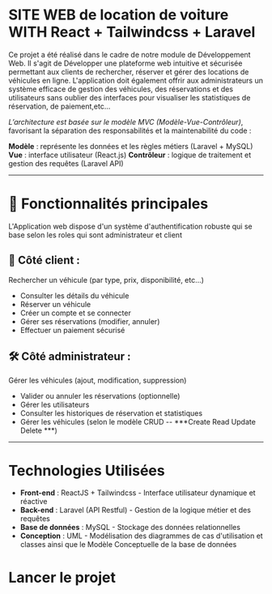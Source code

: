 # SITE WEB de location de voiture WITH React + Tailwindcss + Laravel

Ce projet a été réalisé dans le cadre de notre module de Développement Web.
Il s'agit de Développer une plateforme web intuitive et sécurisée permettant aux clients de rechercher, 
réserver et gérer des locations de véhicules en ligne. L'application doit également offrir aux administrateurs un système efficace de gestion des véhicules, des réservations et des utilisateurs sans oublier des interfaces pour visualiser les statistiques de réservation, de paiement,etc...

*L’architecture est basée sur le modèle MVC (Modèle-Vue-Contrôleur)*, 
favorisant la séparation des responsabilités et la maintenabilité du code :

**Modèle** : représente les données et les règles métiers (Laravel + MySQL)
**Vue** : interface utilisateur (React.js)
**Contrôleur** : logique de traitement et gestion des requêtes (Laravel API)

---

# 🧩 Fonctionnalités principales
L'Application web dispose d'un système d'authentification robuste qui se base 
selon les roles qui sont administrateur et client

## 👤 Côté client :
Rechercher un véhicule (par type, prix, disponibilité, etc...)

+ Consulter les détails du véhicule
+ Réserver un véhicule
+ Créer un compte et se connecter
+ Gérer ses réservations (modifier, annuler)
+ Effectuer un paiement sécurisé

## 🛠️ Côté administrateur :
Gérer les véhicules (ajout, modification, suppression)

+ Valider ou annuler les réservations (optionnelle)
+ Gérer les utilisateurs
+ Consulter les historiques de réservation et statistiques
+ Gérer les véhicules (selon le modèle CRUD -- ***Create Read Update Delete ***)

---

# Technologies Utilisées

+ **Front-end** : ReactJS + Tailwindcss - Interface utilisateur dynamique et réactive
+ **Back-end** : Laravel (API Restful) - Gestion de la logique métier et des requêtes
+ **Base de données** : MySQL - Stockage des données relationnelles
+ **Conception** : UML - Modélisation des diagrammes de cas d'utilisation et classes ainsi que le Modèle Conceptuelle de la base de données

# Lancer le projet
